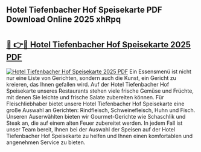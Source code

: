 ## Hotel Tiefenbacher Hof Speisekarte PDF Download Online 2025 xhRpq

# <h2><a href="http://gca4dya.nevu.top/?p=Hotel+Tiefenbacher+Hof+Speisekarte">🔗 👉🔴 Hotel Tiefenbacher Hof Speisekarte 2025 PDF</a></h2>

[![Hotel Tiefenbacher Hof Speisekarte 2025 PDF](https://i.imgur.com/dBaPXMq.png)](http://gca4dya.nevu.top/?p=Hotel+Tiefenbacher+Hof+Speisekarte)
Ein Essensmenü ist nicht nur eine Liste von Gerichten, sondern auch die Kunst, ein Gericht zu kreieren, das Ihnen gefallen wird. Auf der Hotel Tiefenbacher Hof Speisekarte unseres Restaurants stehen viele frische Gemüse und Früchte, mit denen Sie leichte und frische Salate zubereiten können. Für Fleischliebhaber bietet unsere Hotel Tiefenbacher Hof Speisekarte eine große Auswahl an Gerichten: Rindfleisch, Schweinefleisch, Huhn und Fisch. Unseren Auserwählten bieten wir Gourmet-Gerichte wie Schaschlik und Steak an, die auf einem alten Feuer zubereitet werden. In jedem Fall ist unser Team bereit, Ihnen bei der Auswahl der Speisen auf der Hotel Tiefenbacher Hof Speisekarte zu helfen und Ihnen einen komfortablen und angenehmen Service zu bieten.
